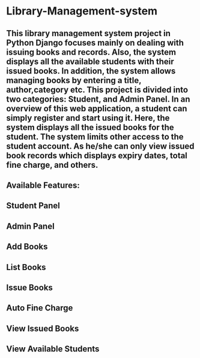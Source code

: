 # Library-Management-system
## This library management system project in Python Django focuses mainly on dealing with issuing books and records. Also, the system displays all the available students with their issued books. In addition, the system allows managing books by entering a title, author,category etc. This project is divided into two categories: Student, and Admin Panel. In an overview of this web application, a student can simply register and start using it. Here, the system displays all the issued books for the student. The system limits other access to the student account. As he/she can only view issued book records which displays expiry dates, total fine charge, and others.
## Available Features:
## Student Panel
## Admin Panel
## Add Books
## List Books
## Issue Books
## Auto Fine Charge
## View Issued Books
## View Available Students
